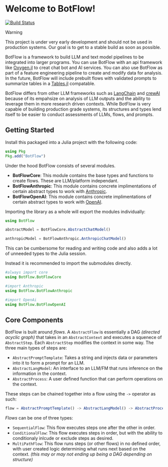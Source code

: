 # Welcome to BotFlow!

[![Build Status](https://github.com/thezachdrake/BotFlow.jl/actions/workflows/CI.yml/badge.svg?branch=main)](https://github.com/thezachdrake/BotFlow.jl/actions/workflows/CI.yml?query=branch%3Amain)

> [!Warning]
> This project is under very early development and should not be used in production systems. Our goal is to get to a stable build as soon as possible.

BotFlow is a framework to build LLM and text model pipelines to be integrated into larger programs. You can use BotFlow with an api framework like [Oxygen.jl](https://github.com/OxygenFramework/Oxygen.jl) to creat chat bot and AI services. You can also use BotFlow as part of a feature engineering pipeline to create and modify data for analysis. In the future, BotFlow will include prebuilt flows with validated prompts to summarize tables in a [Tables.jl](https://github.com/JuliaData/Tables.jl) compatable. 

BotFlow differs from other LLM frameworks such as [LangChain](https://github.com/langchain-ai/langchainjs) and [crewAI](https://github.com/crewAIInc/crewAI) because of its empahsize on analysis of LLM outputs and the ability to leverage them in more research driven contexts. While BotFlow is very capable of building production grade systems, its structures and types lend itself to be easier to conduct assessments of LLMs, flows, and prompts. 

## Getting Started

Install this packaged into a Julia project with the following code:

```julia
using Pkg
Pkg.add("BotFlow")
```

Under the hood BotFlow consists of several modules. 
- **BotFlowCore**: This module contains the base types and functions to create flows. These are LLM/platform independant.  
- **BotFlowAnthropic**: This module contains concrete implimentations of certain abstract types to work with [Anthropic](https://docs.anthropic.com/en/docs/welcome). 
- **BotFlowOpenAI**: This module contains concrete implimentations of certain abstract types to work with [OpenAI](https://platform.openai.com/docs/api-reference/introduction). 

Importing the library as a whole will export the modules individually:
```julia
using BotFlow

abstractModel = BotFlowCore.AbstractChatModel()

anthropicModel = BotFlowAnthropic.AnthropicChatModel()
```

This can be cumbersome for reading and writing code and also adds a lot of unneeded types to the Julia session. 

Instead it is recommended to import the submodules directly.

```julia
#always import core
using BotFlow.BotFlowCore

#import Anthropic
using BotFlow.BotFlowAnthropic

#import OpenAi
using BotFlow.BotFlowOpenAI
```

## Core Components

BotFlow is built around *flows*. A `AbstractFlow` is essentially a DAG *(directed acyclic graph)* that takes in an `AbstractContext` and executes a squenece of `AbstractStep`. Each `AbstractStep` modifies the context in some way. The three main types of steps are:
- `AbstractPromptTemplate`: Takes a string and injects data or parameters into it to form a prompt for an LLM.
- `AbstractLangModel`: An interface to an LLM/FM that runs inference on the information in the context.
- `AbstractProcess`: A user defined function that can perform operations on the context.

These steps can be chained together into a flow using the `->` operator as such:

```julia
flow = AbstractPromptTemplate() -> AbstractLangModel() -> AbstractProcess()
```
*Flows* can be one of three types:
- `SequentialFlow`: This flow executes steps one after the other in order.
- `ConditionalFlow`: This flow executes steps in order, but with the ability to conditionaly inlcude or exclude steps as desired. 
- `MultiPathFlow`: This flow runs steps (or other flows) in no defined order, with user created logic determining what runs next based on the context. *(this may or may not ending up being a DAG depending on structure)*

